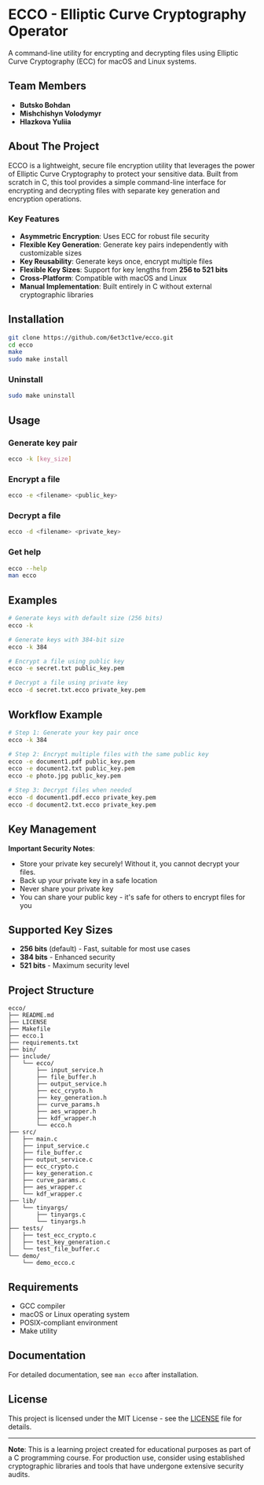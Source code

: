 # ECCO - Elliptic Curve Cryptography Operator

A command-line utility for encrypting and decrypting files using Elliptic Curve Cryptography (ECC) for macOS and Linux systems.

## Team Members

- **Butsko Bohdan**
- **Mishchishyn Volodymyr**
- **Hlazkova Yuliia**

## About The Project

ECCO is a lightweight, secure file encryption utility that leverages the power of Elliptic Curve Cryptography to protect your sensitive data. Built from scratch in C, this tool provides a simple command-line interface for encrypting and decrypting files with separate key generation and encryption operations.

### Key Features

- **Asymmetric Encryption**: Uses ECC for robust file security
- **Flexible Key Generation**: Generate key pairs independently with customizable sizes
- **Key Reusability**: Generate keys once, encrypt multiple files
- **Flexible Key Sizes**: Support for key lengths from **256 to 521 bits**
- **Cross-Platform**: Compatible with macOS and Linux
- **Manual Implementation**: Built entirely in C without external cryptographic libraries

## Installation

```bash
git clone https://github.com/6et3ct1ve/ecco.git
cd ecco
make
sudo make install
```

### Uninstall

```bash
sudo make uninstall
```

## Usage

### Generate key pair

```bash
ecco -k [key_size]
```

### Encrypt a file

```bash
ecco -e <filename> <public_key>
```

### Decrypt a file

```bash
ecco -d <filename> <private_key>
```

### Get help

```bash
ecco --help
man ecco
```

## Examples

```bash
# Generate keys with default size (256 bits)
ecco -k

# Generate keys with 384-bit size
ecco -k 384

# Encrypt a file using public key
ecco -e secret.txt public_key.pem

# Decrypt a file using private key
ecco -d secret.txt.ecco private_key.pem
```

## Workflow Example

```bash
# Step 1: Generate your key pair once
ecco -k 384

# Step 2: Encrypt multiple files with the same public key
ecco -e document1.pdf public_key.pem
ecco -e document2.txt public_key.pem
ecco -e photo.jpg public_key.pem

# Step 3: Decrypt files when needed
ecco -d document1.pdf.ecco private_key.pem
ecco -d document2.txt.ecco private_key.pem
```

## Key Management

**Important Security Notes**:
- Store your private key securely! Without it, you cannot decrypt your files.
- Back up your private key in a safe location
- Never share your private key
- You can share your public key - it's safe for others to encrypt files for you

## Supported Key Sizes

- **256 bits** (default) - Fast, suitable for most use cases
- **384 bits** - Enhanced security
- **521 bits** - Maximum security level

## Project Structure

```
ecco/
├── README.md
├── LICENSE
├── Makefile
├── ecco.1
├── requirements.txt
├── bin/
├── include/
│   └── ecco/
│       ├── input_service.h
│       ├── file_buffer.h
│       ├── output_service.h
│       ├── ecc_crypto.h
│       ├── key_generation.h
│       ├── curve_params.h
│       ├── aes_wrapper.h
│       ├── kdf_wrapper.h
│       └── ecco.h
├── src/
│   ├── main.c
│   ├── input_service.c
│   ├── file_buffer.c
│   ├── output_service.c
│   ├── ecc_crypto.c
│   ├── key_generation.c
│   ├── curve_params.c
│   ├── aes_wrapper.c
│   └── kdf_wrapper.c
├── lib/
│   └── tinyargs/
│       ├── tinyargs.c
│       └── tinyargs.h
├── tests/
│   ├── test_ecc_crypto.c
│   ├── test_key_generation.c
│   └── test_file_buffer.c
└── demo/
    └── demo_ecco.c
```

## Requirements

- GCC compiler
- macOS or Linux operating system
- POSIX-compliant environment
- Make utility

## Documentation

For detailed documentation, see `man ecco` after installation.

## License

This project is licensed under the MIT License - see the [LICENSE](LICENSE) file for details.

---

**Note**: This is a learning project created for educational purposes as part of a C programming course. For production use, consider using established cryptographic libraries and tools that have undergone extensive security audits.
```
